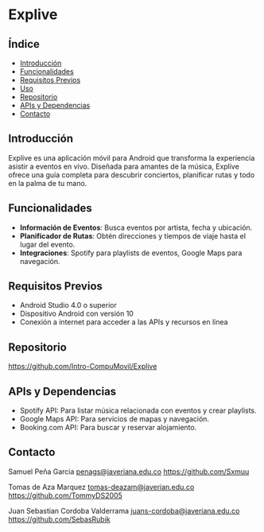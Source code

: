 # Explive

## Índice

- [Introducción](#introducción)
- [Funcionalidades](#funcionalidades)
- [Requisitos Previos](#requisitos-previos)
- [Uso](#uso)
- [Repositorio](#Repositorio)
- [APIs y Dependencias](#apis-y-dependencias)
- [Contacto](#contacto)

## Introducción

Explive es una aplicación móvil para Android que transforma la experiencia asistir a eventos en vivo. Diseñada para amantes de la música, Explive ofrece una guía completa para descubrir conciertos, planificar rutas y todo en la palma de tu mano.

## Funcionalidades

- **Información de Eventos**: Busca eventos por artista, fecha y ubicación.
- **Planificador de Rutas**: Obtén direcciones y tiempos de viaje hasta el lugar del evento.
- **Integraciones**: Spotify para playlists de eventos, Google Maps para navegación.

## Requisitos Previos

- Android Studio 4.0 o superior
- Dispositivo Android con versión 10
- Conexión a internet para acceder a las APIs y recursos en línea

## Repositorio

https://github.com/Intro-CompuMovil/Explive

## APIs y Dependencias

- Spotify API: Para listar música relacionada con eventos y crear playlists.
- Google Maps API: Para servicios de mapas y navegación.
- Booking.com API: Para buscar y reservar alojamiento.

## Contacto

Samuel Peña Garcia 
penags@javeriana.edu.co
https://github.com/Sxmuu


Tomas de Aza Marquez
tomas-deazam@javerian.edu.co
https://github.com/TommyDS2005


Juan Sebastian Cordoba Valderrama
juans-cordoba@javeriana.edu.co
https://github.com/SebasRubik







